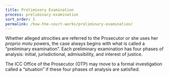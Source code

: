 ```yaml
---
title: Preliminary Examination
process: preliminary-examination
sort_order: 1
permalink: /how-the-court-works/preliminary-examination/
---
```



Whether alleged atrocities are referred to the Prosecutor or she uses her *proprio motu* powers, the case always begins with what is called a “preliminary examination”. Each preliminary examination has four phases of analysis: initial, jurisdictional, admissibility, and interest of justice. &nbsp;

The ICC Office of the Prosecutor (OTP) may move to a formal investigation called a “situation” if these four phases of analysis are satisfied.